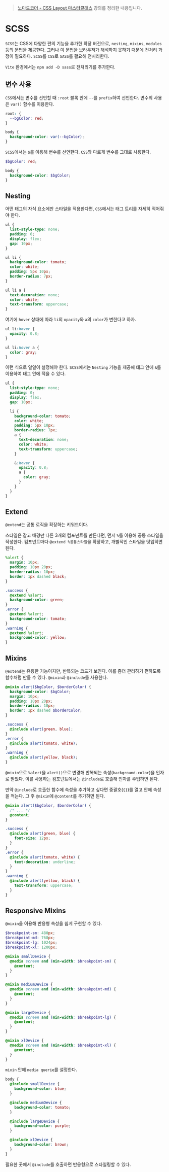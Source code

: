 > [노마드코더 - CSS Layout 마스터클래스](https://nomadcoders.co/css-layout-masterclass) 강의를 정리한 내용입니다.

# SCSS

`SCSS`는 CSS에 다양한 편의 기능을 추가한 확장 버전으로, `nesting`, `mixins`, `modules` 등의 문법을 제공한다. 그러나 이 문법을 브라우저가 해석하지 못하기 때문에 전처리 과정이 필요하다. `SCSS`를 `CSS`로 `SASS`를 활요해 전처리한다.

`Vite` 환경에서는 `npm add -D sass`로 전처리기를 추가한다.

## 변수 사용

`CSS`에서는 변수를 선언할 때 `:root` 블록 안에 `--`를 `prefix`하여 선언한다. 변수의 사용은 `var()` 함수를 이용한다.

```css
root: {
  --bgColor: red;
}

body {
  background-color: var(--bgColor);
}
```

`SCSS`에서는 `$`를 이용해 변수를 선언한다. `CSS`와 다르게 변수를 그대로 사용한다.

```scss
$bgColor: red;

body {
  background-color: $bgColor;
}
```

## Nesting

어떤 태그의 자식 요소에만 스타일을 적용한다면, `CSS`에서는 태그 트리를 자세히 적어줘야 한다.

```css
ul {
  list-style-type: none;
  padding: 0;
  display: flex;
  gap: 10px;
}

ul li {
  background-color: tomato;
  color: white;
  padding: 5px 10px;
  border-radius: 7px;
}

ul li a {
  text-decoration: none;
  color: white;
  text-transform: uppercase;
}
```

여기에 `hover` 상태에 따라 `li`의 `opacity`와 `a`의 `color`가 변한다고 하자.

```css
ul li:hover {
  opacity: 0.8;
}

ul li:hover a {
  color: gray;
}
```

이런 식으로 일일이 설정해야 한다.
`SCSS`에서는 `Nesting` 기능을 제공해 태그 안에 `&`를 이용하여 태그 안에 적을 수 있다.

```scss
ul {
  list-style-type: none;
  padding: 0;
  display: flex;
  gap: 10px;

  li {
    background-color: tomato;
    color: white;
    padding: 5px 10px;
    border-radius: 7px;
    a {
      text-decoration: none;
      color: white;
      text-transform: uppercase;
    }

    &:hover {
      opacity: 0.8;
      a {
        color: gray;
      }
    }
  }
}
```

## Extend

`@extend`는 공통 로직을 확장하는 키워드이다.

스타일은 같고 배경만 다른 3개의 컴포넌트를 만든다면, 먼저 `%`를 이용해 공통 스타일을 작성한다.
컴포넌트마다 `@extend %공통스타일`을 확장하고, 개별적인 스타일을 덧입히면 된다.

```scss
%alert {
  margin: 10px;
  padding: 10px 20px;
  border-radius: 10px;
  border: 1px dashed black;
}

.success {
  @extend %alert;
  background-color: green;
}
.error {
  @extend %alert;
  background-color: tomato;
}
.warning {
  @extend %alert;
  background-color: yellow;
}
```

## Mixins

`@extend`는 유용한 기능이지만, 반복되는 코드가 보인다. 이를 좀더 관리하기 편하도록 함수처럼 만들 수 있다. `@mixin`과 `@include`를 사용한다.

```scss
@mixin alert($bgColor, $borderColor) {
  background-color: $bgColor;
  margin: 10px;
  padding: 10px 20px;
  border-radius: 10px;
  border: 1px dashed $borderColor;
}

.success {
  @include alert(green, blue);
}
.error {
  @include alert(tomato, white);
}
.warning {
  @include alert(yellow, black);
}
```

`@mixin`으로 `%alert`을 `alert()`으로 변경해 반복되는 속성(`background-color`)을 인자로 받았다. 이를 사용하는 컴포넌트에서는 `@include`로 호출해 인자를 주입하면 된다.

만약 `@include`로 호출한 함수에 속성을 추가하고 싶다면 중괄호(`{}`)를 열고 안에 속성을 적는다. 그 후 `@mixin`에 `@content`를 추가하면 된다.

```scss
@mixin alert($bgColor, $borderColor) {
  /* ... */
  @content;
}

.success {
  @include alert(green, blue) {
    font-size: 12px;
  }
}
.error {
  @include alert(tomato, white) {
    text-decoration: underline;
  }
}
.warning {
  @include alert(yellow, black) {
    text-transform: uppercase;
  }
}
```

## Responsive Mixins

`@mixin`을 이용해 반응형 속성을 쉽게 구현할 수 있다.

```scss
$breakpoint-sm: 480px;
$breakpoint-md: 768px;
$breakpoint-lg: 1024px;
$breakpoint-xl: 1200px;

@mixin smallDevice {
  @media screen and (min-width: $breakpoint-sm) {
    @content;
  }
}

@mixin mediumDevice {
  @media screen and (min-width: $breakpoint-md) {
    @content;
  }
}

@mixin largeDevice {
  @media screen and (min-width: $breakpoint-lg) {
    @content;
  }
}

@mixin xlDevice {
  @media screen and (min-width: $breakpoint-xl) {
    @content;
  }
}
```

`mixin` 안에 `media querie`를 설정한다.

```scss
body {
  @include smallDevice {
    background-color: blue;
  }

  @include mediumDevice {
    background-color: tomato;
  }

  @include largeDevice {
    background-color: purple;
  }

  @include xlDevice {
    background-color: brown;
  }
}
```

필요한 곳에서 `@include`를 호출하면 반응형으로 스타일링할 수 있다.
